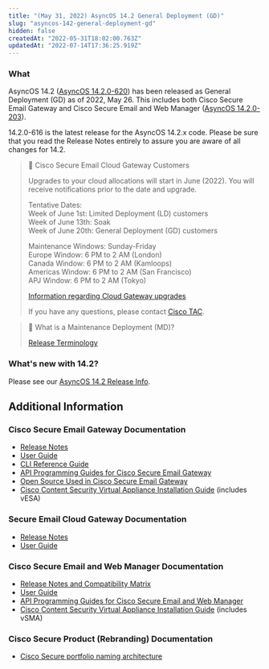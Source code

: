 ```yaml
---
title: "(May 31, 2022) AsyncOS 14.2 General Deployment (GD)"
slug: "asyncos-142-general-deployment-gd"
hidden: false
createdAt: "2022-05-31T18:02:00.763Z"
updatedAt: "2022-07-14T17:36:25.919Z"
---
```

### What

AsyncOS 14.2 ([AsyncOS 14.2.0-620](https://www.cisco.com/c/dam/en/us/td/docs/security/esa/esa14-2/release_notes/Secure_Email_14-2_Release_Notes.pdf)) has been released as General Deployment (GD) as of 2022, May 26.  This includes both Cisco Secure Email Gateway and Cisco Secure Email and Web Manager ([AsyncOS 14.2.0-203](https://www.cisco.com/c/dam/en/us/td/docs/security/security_management/sma/sma14-2/release_notes/SMA_14_2_0_Release_Notes.pdf)).

14.2.0-616 is the latest release for the AsyncOS 14.2.x code.  Please be sure that you read the Release Notes entirely to assure you are aware of all changes for 14.2. 

> 📘 Cisco Secure Email Cloud Gateway Customers
> 
> Upgrades to your cloud allocations will start in June (2022).  You will receive notifications prior to the date and upgrade.
> 
> Tentative Dates:  
> Week of June 1st: Limited Deployment (LD) customers  
> Week of June 13th: Soak  
> Week of June 20th: General Deployment (GD) customers
> 
> Maintenance Windows: Sunday-Friday  
> Europe Window: 6 PM to 2 AM (London)  
> Canada Window: 6 PM to 2 AM (Kamloops)  
> Americas Window: 6 PM to 2 AM (San Francisco)  
> APJ Window: 6 PM to 2 AM (Tokyo)
> 
> [Information regarding Cloud Gateway upgrades](https://docs.ces.cisco.com/docs/ces-upgrades)
> 
> If you have any questions, please contact [Cisco TAC](http://www.cisco.com/c/en/us/support/web/tsd-cisco-worldwide-contacts.html).

> 📘 What is a Maintenance Deployment (MD)?
> 
> [Release Terminology](https://docs.ces.cisco.com/docs/release-terminology#maintenance-deployment-md)

### What's new with 14.2?

Please see our [AsyncOS 14.2 Release Info](https://docs.ces.cisco.com/docs/asyncos-142).

Additional Information
----------------------

### Cisco Secure Email Gateway Documentation

- [Release Notes](http://www.cisco.com/c/en/us/support/security/email-security-appliance/products-release-notes-list.html) 
- [User Guide](http://www.cisco.com/c/en/us/support/security/email-security-appliance/products-user-guide-list.html)
- [CLI Reference Guide](http://www.cisco.com/c/en/us/support/security/email-security-appliance/products-command-reference-list.html)
- [API Programming Guides for Cisco Secure Email Gateway](https://www.cisco.com/c/en/us/support/security/email-security-appliance/products-programming-reference-guides-list.html)
- [Open Source Used in Cisco Secure Email Gateway](http://www.cisco.com/c/en/us/support/security/email-security-appliance/products-release-notes-list.html)
- [Cisco Content Security Virtual Appliance Installation Guide](http://www.cisco.com/c/en/us/support/security/email-security-appliance/products-installation-guides-list.html) (includes vESA)

### Secure Email Cloud Gateway Documentation

- [Release Notes](https://www.cisco.com/c/en/us/support/security/cloud-email-security/products-release-notes-list.html)
- [User Guide](http://www.cisco.com/c/en/us/support/security/cloud-email-security/products-user-guide-list.html)

### Cisco Secure Email and Web Manager Documentation

- [Release Notes and Compatibility Matrix](https://www.cisco.com/c/en/us/support/security/content-security-management-appliance/products-release-notes-list.html)
- [User Guide](https://www.cisco.com/c/en/us/support/security/content-security-management-appliance/products-user-guide-list.html)
- [API Programming Guides for Cisco Secure Email and Web Manager](https://www.cisco.com/c/en/us/support/security/content-security-management-appliance/products-programming-reference-guides-list.html) 
- [Cisco Content Security Virtual Appliance Installation Guide](http://www.cisco.com/c/en/us/support/security/email-security-appliance/products-installation-guides-list.html) (includes vSMA)

### Cisco Secure Product (Rebranding) Documentation

- [Cisco Secure portfolio naming architecture](https://www.cisco.com/c/dam/en/us/products/collateral/security/secure-product-naming-qrm.pdf)
